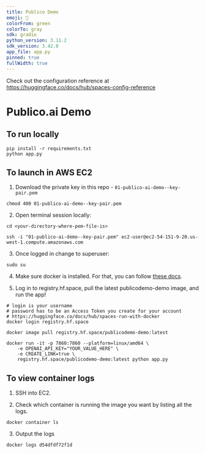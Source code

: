 ```yaml
---
title: Publico Demo
emoji: 🚀
colorFrom: green
colorTo: gray
sdk: gradio
python_version: 3.11.2
sdk_version: 3.42.0
app_file: app.py
pinned: true
fullWidth: true
---
```


Check out the configuration reference at https://huggingface.co/docs/hub/spaces-config-reference

# Publico.ai Demo

## To run locally

```
pip install -r requirements.txt
python app.py
```

## To launch in AWS EC2

1. Download the private key in this repo - `01-publico-ai-demo--key-pair.pem`

```
chmod 400 01-publico-ai-demo--key-pair.pem
```

2. Open terminal session locally:

```
cd <your-directory-where-pem-file-is>

ssh -i "01-publico-ai-demo--key-pair.pem" ec2-user@ec2-54-151-9-20.us-west-1.compute.amazonaws.com
```

3. Once logged in change to superuser:

```
sudo su
```

4. Make sure docker is installed. For that, you can follow [these docs](https://docs.docker.com/engine/install/ubuntu/).

5. Log in to registry.hf.space, pull the latest publicodemo-demo image, and run the app!

```
# login is your username
# password has to be an Access Token you create for your account
# https://huggingface.co/docs/hub/spaces-run-with-docker
docker login registry.hf.space

docker image pull registry.hf.space/publicodemo-demo:latest

docker run -it -p 7860:7860 --platform=linux/amd64 \
	-e OPENAI_API_KEY="YOUR_VALUE_HERE" \
	-e CREATE_LINK=true \
	registry.hf.space/publicodemo-demo:latest python app.py
```

## To view container logs

1. SSH into EC2.

2. Check which container is running the image you want by listing all the logs.

```
docker container ls
```

3. Output the logs

```
docker logs d54dfdf72f1d
```
